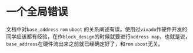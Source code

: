 # 一个全局错误
文档中对`base_address` `rom` `uboot` 的关系阐述有误。使用过`vivado`作硬件开发的同学应该都有经验，在作`block_design`的时候就要进行`address map`，也就是说，`base_address`在硬件流出来之前就已经确定好了，和`rom` `uboot`无关。